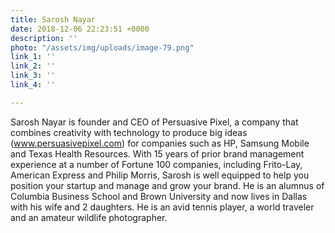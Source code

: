 ```yaml
---
title: Sarosh Nayar
date: 2018-12-06 22:23:51 +0000
description: ''
photo: "/assets/img/uploads/image-79.png"
link_1: ''
link_2: ''
link_3: ''
link_4: ''

---
```

Sarosh Nayar is founder and CEO of Persuasive Pixel, a company that combines creativity with technology to produce big ideas (www.persuasivepixel.com) for companies such as HP, Samsung Mobile and Texas Health Resources. With 15 years of prior brand management experience at a number of Fortune 100 companies, including Frito-Lay, American Express and Philip Morris, Sarosh is well equipped to help you position your startup and manage and grow your brand. He is an alumnus of Columbia Business School and Brown University and now lives in Dallas with his wife and 2 daughters. He is an avid tennis player, a world traveler and an amateur wildlife photographer.
